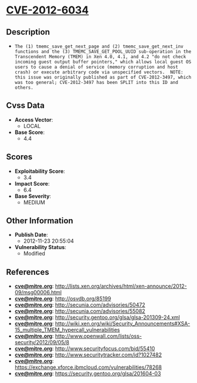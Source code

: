 
# [CVE-2012-6034](https://cve.mitre.org/cgi-bin/cvename.cgi?name=CVE-2012-6034)

## Description

- `The (1) tmemc_save_get_next_page and (2) tmemc_save_get_next_inv functions and the (3) TMEMC_SAVE_GET_POOL_UUID sub-operation in the Transcendent Memory (TMEM) in Xen 4.0, 4.1, and 4.2 "do not check incoming guest output buffer pointers," which allows local guest OS users to cause a denial of service (memory corruption and host crash) or execute arbitrary code via unspecified vectors.  NOTE: this issue was originally published as part of CVE-2012-3497, which was too general; CVE-2012-3497 has been SPLIT into this ID and others.`

## Cvss Data

- **Access Vector**:
  - LOCAL
- **Base Score**:
  - 4.4

## Scores

- **Exploitability Score**:
  - 3.4
- **Impact Score**:
  - 6.4
- **Base Severity**:
  - MEDIUM

## Other Information

- **Publish Date**:
  - 2012-11-23 20:55:04
- **Vulnerability Status**:
  - Modified

## References

- **cve@mitre.org**: http://lists.xen.org/archives/html/xen-announce/2012-09/msg00006.html
- **cve@mitre.org**: http://osvdb.org/85199
- **cve@mitre.org**: http://secunia.com/advisories/50472
- **cve@mitre.org**: http://secunia.com/advisories/55082
- **cve@mitre.org**: http://security.gentoo.org/glsa/glsa-201309-24.xml
- **cve@mitre.org**: http://wiki.xen.org/wiki/Security_Announcements#XSA-15_multiple_TMEM_hypercall_vulnerabilities
- **cve@mitre.org**: http://www.openwall.com/lists/oss-security/2012/09/05/8
- **cve@mitre.org**: http://www.securityfocus.com/bid/55410
- **cve@mitre.org**: http://www.securitytracker.com/id?1027482
- **cve@mitre.org**: https://exchange.xforce.ibmcloud.com/vulnerabilities/78268
- **cve@mitre.org**: https://security.gentoo.org/glsa/201604-03
